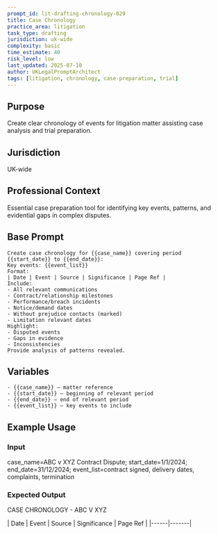 ```yaml
---
prompt_id: lit-drafting-chronology-029
title: Case Chronology
practice_area: litigation
task_type: drafting
jurisdiction: uk-wide
complexity: basic
time_estimate: 40
risk_level: low
last_updated: 2025-07-10
author: UKLegalPromptArchitect
tags: [litigation, chronology, case-preparation, trial]
---
```


## Purpose
Create clear chronology of events for litigation matter assisting case analysis and trial preparation.

## Jurisdiction
UK-wide

## Professional Context
Essential case preparation tool for identifying key events, patterns, and evidential gaps in complex disputes.

## Base Prompt
```text
Create case chronology for {{case_name}} covering period {{start_date}} to {{end_date}}:
Key events: {{event_list}}
Format:
| Date | Event | Source | Significance | Page Ref |
Include:
- All relevant communications
- Contract/relationship milestones  
- Performance/breach incidents
- Notice/demand dates
- Without prejudice contacts (marked)
- Limitation relevant dates
Highlight:
- Disputed events
- Gaps in evidence
- Inconsistencies
Provide analysis of patterns revealed.
```

## Variables
```text
- {{case_name}} – matter reference
- {{start_date}} – beginning of relevant period
- {{end_date}} – end of relevant period
- {{event_list}} – key events to include
```

## Example Usage
### Input
case_name=ABC v XYZ Contract Dispute; start_date=1/1/2024; end_date=31/12/2024; event_list=contract signed, delivery dates, complaints, termination

### Expected Output
CASE CHRONOLOGY - ABC V XYZ

| Date | Event | Source | Significance | Page Ref |
|------|-------|
